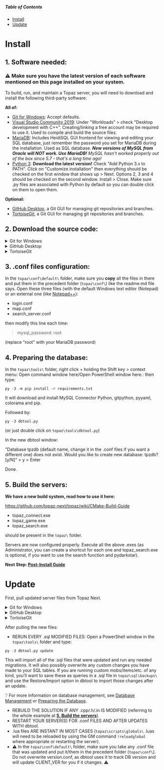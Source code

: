 ##### Table of Contents  
- [Install](#install)  
- [Update](#update)  

# Install

## 1. Software needed:

### ⚠️ Make sure you have the latest version of each software mentioned on this page installed on your system.

To build, run, and maintain a Topaz server, you will need to download and install the following third-party software:

**All of:**
* [Git for Windows](https://gitforwindows.org/): Accept defaults.
* [Visual Studio Community 2019](https://visualstudio.microsoft.com/vs/community/): Under "Workloads" > check "Desktop development with C++". Creating/linking a free account may be required to use it. Used to compile and build the source files.
* [MariaDB](https://mariadb.org/): Includes HeidiSQL GUI frontend for viewing and editing your SQL database, just remember the password you set for MariaDB during the installation. Used as SQL database. _**New versions of MySQL from Oracle will NOT work. Use MariaDB!** MySQL hasn't worked properly out of the box since 5.7 - that's a long time ago!_
* [Python 3](https://www.python.org/downloads/): **Download the latest version!** Check "Add Python 3.x to PATH". Click on "Customize installation" then everything should be checked on the first window that shows up > Next. Options 2, 3 and 4 should be checked on the second window. Install > Close. Make sure .py files are associated with Python by default so you can double click on them to open them.

**Optional:**
* [GitHub Desktop](https://desktop.github.com/), a Git GUI for managing git repositories and branches.
* [TortoiseGit](https://tortoisegit.org/), a Git GUI for managing git repositories and branches.

## 2. Download the source code:
<details>
  <summary>Git for Windows</summary>
  
1. Open a PowerShell window and navigate to your chosen install directory.
2. Type:
```
git clone --recursive https://github.com/topaz-next/topaz.git
```
</details>
<details>
  <summary>GitHub Desktop</summary>
  
1. Open GitHub desktop. File > Clone repository > URL button (along top).
2. Enter the following:
  * Repository URL: either [your forked copy of our repository](https://raw.githubusercontent.com/wiki/topaz-next/topaz/images/github-fork.png) `https://github.com/your-github-name/topaz.git` (recommended), or our repository `https://github.com/topaz-next/topaz.git`
  * Local path: Where you want the source code to live on your computer.
3. Select `Clone` button:
[[/images/github-desktop-clone.png|Pull Origin button location]]
</details>
<details>
  <summary>TortoiseGit</summary>
  
1. Right click wherever you want to download the repository > Git Clone... > URL: https://github.com/topaz-next/topaz.git ("release" branch by default) > OK > then Close when it's done. 

2. Don't forget about Navmeshes (https://github.com/topaz-next/xiNavmeshes.git): right click on the freshly downloaded "topaz" folder > TortoiseGit > Submodule Update... > OK > then Close when it's done.
</details>

## 3. .conf files configuration:

In the `topaz\conf\default\` folder, make sure you **copy** all the files in there and put them in the precedent folder (`topaz\conf\`) like the readme.md file says. Open these three files (with the default Windows text editor (Notepad) or an external one (like  [Notepad++](https://notepad-plus-plus.org/)):

* login.conf
* map.conf
* search_server.conf

then modify this line each time:

> mysql_password: root 

(replace "root" with your MariaDB password)

## 4. Preparing the database:

In the `topaz\tools\` folder, right click + holding the Shift key > context menu: Open command window here/Open PowerShell window here.: then type:

```
py -3 -m pip install -r requirements.txt
```
It will download and install MySQL Connector Python, gitpython, pyyaml, colorama and pip.

Followed by:
```
py -3 dbtool.py
```
(or just double click on `topaz\tools\dbtool.py`)

In the new dbtool window:

"Database tpzdb (default name, change it in the .conf files if you want a different one) does not exist. Would you like to create new database: tpzdb? [y/N]" > y > Enter

Done.

## 5. Build the servers:

**We have a new build system, read how to use it here:**

https://github.com/topaz-next/topaz/wiki/CMake-Build-Guide

* topaz_connect.exe
* topaz_game.exe
* topaz_search.exe

should be present in the `topaz\` folder.

Servers are now configured properly. Execute all the above .exes (as Administrator, you can create a shortcut for each one and topaz_search.exe is optional, if you want to use the search function and pydarkstar).

**Next Step: [Post-Install Guide](https://github.com/topaz-next/topaz/wiki/Post-Install-Guide)**

# Update

First, pull updated server files from Topaz Next.
<details>
  <summary>Git for Windows</summary>
  
1. In the `topaz\` folder, open a PowerShell window.
2. Type:
```
git stash
git pull
git stash pop
```
</details>
<details>
  <summary>GitHub Desktop</summary>
  
1. Open GitHub Desktop. Next to where your current branch is listed, click either `Fetch origin` (checking for updates), or `Pull origin`
[[/images/pull_origin.png|Pull Origin button location]]
</details>
<details>
  <summary>TortoiseGit</summary>
  
1. Right click wherever you want > TortoiseGit > Settings > Context Menu > check: "Pull..." > Apply > OK.

2. Right click on the "topaz" folder > Git Pull... > Remote Branch: (select or type) "release" (stable) or "canary" (master) > OK > Close.
</details>

After pulling the new files:

* RERUN EVERY .sql MODIFIED FILES: Open a PowerShell window in the `topaz\tools\` folder and type:
```
py -3 dbtool.py update
```
This will import all of the .sql files that were updated and run any needed migrations. It will also possibly overwrite any custom changes you have made to your SQL tables. If you are running custom mobs/items/etc. of any kind, you'll want to save these as queries in a .sql file in `topaz\sql\backups\` and use the Restore/Import option in dbtool to import those changes after an update.

❔ For more information on database management, see [Database Management](https://github.com/topaz-next/topaz/wiki/Database-Management) or [Preparing the Database](https://github.com/topaz-next/topaz/wiki/Server-Setup-and-Maintenance-%5BWindows-10%5D/#4-preparing-the-database).

* REBUILD THE SOLUTION IF ANY .cpp/.h/.in IS MODIFIED (referring to the whole example at **[5. Build the servers](https://github.com/topaz-next/topaz/wiki/Server-Setup-and-Maintenance-%5BWindows-10%5D/#5-build-the-servers)**).
* RESTART YOUR SERVER(S) FOR .conf FILES AND AFTER UPDATES WITH dbtool.
* .lua files ARE INSTANT IN MOST CASES (`topaz\scripts\globals\` .luas will need to be reloaded by using the GM command `!reloadglobal` where appropriate or restarting the server).
* ⚠️ In the `topaz\conf\default\` folder, make sure you take any .conf file that was updated and put it/them in the precedent folder (`topaz\conf\`). Do not overwrite version.conf, as dbtool uses it to track DB version and will update CLIENT_VER for you if it changes. ⚠️